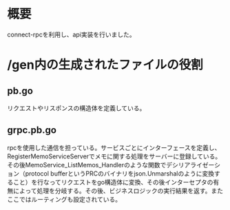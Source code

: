 # 概要
connect-rpcを利用し、api実装を行いました。

# /gen内の生成されたファイルの役割
## pb.go
リクエストやリスポンスの構造体を定義している。

## grpc.pb.go
rpcを使用した通信を担っている。サービスごとにインターフェースを定義し、RegisterMemoServiceServerでメモに関する処理をサーバーに登録している。
その後MemoService_ListMemos_Handlerのような関数でデシリアライゼーション（protocol bufferというPRCのバイナリをjson.Unmarshalのように変換すること）を行なってリクエストをgo構造体に変換、その後インターセプタの有無によって処理を分岐する。その後、ビジネスロジックの実行結果を返す。またここではルーティングも設定されている。